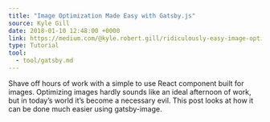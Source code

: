 ```yaml
---
title: "Image Optimization Made Easy with Gatsby.js"
source: Kyle Gill
date: 2018-01-10 12:48:00 +0000
link: https://medium.com/@kyle.robert.gill/ridiculously-easy-image-optimization-with-gatsby-js-59d48e15db6e
type: Tutorial
tool:
  - tool/gatsby.md
---
```

Shave off hours of work with a simple to use React component built for images. Optimizing images hardly sounds like an ideal afternoon of work, but in today’s world it’s become a necessary evil. This post looks at how it can be done much easier using gatsby-image.





